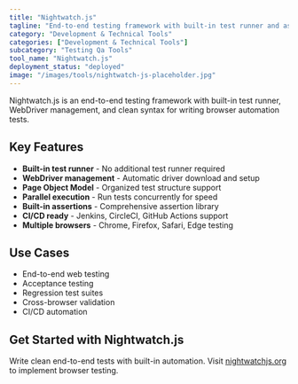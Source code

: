 ```yaml
---
title: "Nightwatch.js"
tagline: "End-to-end testing framework with built-in test runner and assertions"
category: "Development & Technical Tools"
categories: ["Development & Technical Tools"]
subcategory: "Testing Qa Tools"
tool_name: "Nightwatch.js"
deployment_status: "deployed"
image: "/images/tools/nightwatch-js-placeholder.jpg"
---
```

Nightwatch.js is an end-to-end testing framework with built-in test runner, WebDriver management, and clean syntax for writing browser automation tests.

## Key Features

- **Built-in test runner** - No additional test runner required
- **WebDriver management** - Automatic driver download and setup
- **Page Object Model** - Organized test structure support
- **Parallel execution** - Run tests concurrently for speed
- **Built-in assertions** - Comprehensive assertion library
- **CI/CD ready** - Jenkins, CircleCI, GitHub Actions support
- **Multiple browsers** - Chrome, Firefox, Safari, Edge testing

## Use Cases

- End-to-end web testing
- Acceptance testing
- Regression test suites
- Cross-browser validation
- CI/CD automation

## Get Started with Nightwatch.js

Write clean end-to-end tests with built-in automation. Visit [nightwatchjs.org](https://nightwatchjs.org) to implement browser testing.